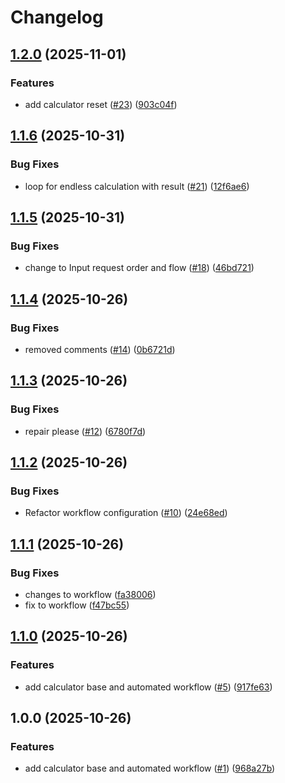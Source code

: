 # Changelog

## [1.2.0](https://github.com/Craankism/calc/compare/v1.1.6...v1.2.0) (2025-11-01)


### Features

* add calculator reset ([#23](https://github.com/Craankism/calc/issues/23)) ([903c04f](https://github.com/Craankism/calc/commit/903c04fb36b1b25b18e42e4de18637671b1bc1fe))

## [1.1.6](https://github.com/Craankism/calc/compare/v1.1.5...v1.1.6) (2025-10-31)


### Bug Fixes

* loop for endless calculation with result ([#21](https://github.com/Craankism/calc/issues/21)) ([12f6ae6](https://github.com/Craankism/calc/commit/12f6ae62cb68df01a4a0ce07eaf6510417901c78))

## [1.1.5](https://github.com/Craankism/calc/compare/v1.1.4...v1.1.5) (2025-10-31)


### Bug Fixes

* change to Input request order and flow ([#18](https://github.com/Craankism/calc/issues/18)) ([46bd721](https://github.com/Craankism/calc/commit/46bd72127f311c245342b327bbecac3d17ebd735))

## [1.1.4](https://github.com/Craankism/calc/compare/v1.1.3...v1.1.4) (2025-10-26)


### Bug Fixes

* removed comments ([#14](https://github.com/Craankism/calc/issues/14)) ([0b6721d](https://github.com/Craankism/calc/commit/0b6721dfa058669f4382c1aebe0dee685ccd306b))

## [1.1.3](https://github.com/Craankism/calc/compare/v1.1.2...v1.1.3) (2025-10-26)


### Bug Fixes

* repair please ([#12](https://github.com/Craankism/calc/issues/12)) ([6780f7d](https://github.com/Craankism/calc/commit/6780f7d0e53dee4d63b1cf3aadfc2b2212b7e8d8))

## [1.1.2](https://github.com/Craankism/calc/compare/v1.1.1...v1.1.2) (2025-10-26)


### Bug Fixes

* Refactor workflow configuration ([#10](https://github.com/Craankism/calc/issues/10)) ([24e68ed](https://github.com/Craankism/calc/commit/24e68ed72bdd5cae6755d51fd266ad0faee4b796))

## [1.1.1](https://github.com/Craankism/calc/compare/v1.1.0...v1.1.1) (2025-10-26)


### Bug Fixes

* changes to workflow ([fa38006](https://github.com/Craankism/calc/commit/fa38006c6db7655ef4b2a2829498f5e18e54a16d))
* fix to workflow ([f47bc55](https://github.com/Craankism/calc/commit/f47bc55afc686c4b3a6b495599466538dd7fb04e))

## [1.1.0](https://github.com/Craankism/calc/compare/v1.0.0...v1.1.0) (2025-10-26)


### Features

* add calculator base and automated workflow ([#5](https://github.com/Craankism/calc/issues/5)) ([917fe63](https://github.com/Craankism/calc/commit/917fe633e5e6c968551f6875c2cadd7eb011b794))

## 1.0.0 (2025-10-26)


### Features

* add calculator base and automated workflow ([#1](https://github.com/Craankism/calc/issues/1)) ([968a27b](https://github.com/Craankism/calc/commit/968a27b8078fd112f087f358a19da2d3babe84c6))

